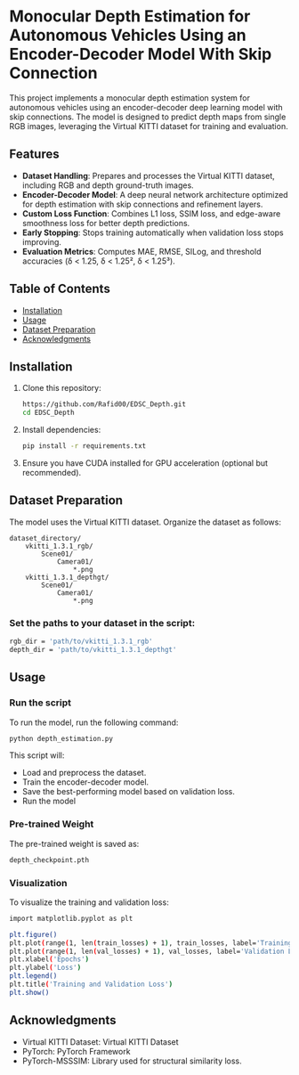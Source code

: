 # Monocular Depth Estimation for Autonomous Vehicles Using an Encoder-Decoder Model With Skip Connection

This project implements a monocular depth estimation system for autonomous vehicles using an encoder-decoder deep learning model with skip connections. The model is designed to predict depth maps from single RGB images, leveraging the Virtual KITTI dataset for training and evaluation. 

## Features

- **Dataset Handling**: Prepares and processes the Virtual KITTI dataset, including RGB and depth ground-truth images.
- **Encoder-Decoder Model**: A deep neural network architecture optimized for depth estimation with skip connections and refinement layers.
- **Custom Loss Function**: Combines L1 loss, SSIM loss, and edge-aware smoothness loss for better depth predictions.
- **Early Stopping**: Stops training automatically when validation loss stops improving.
- **Evaluation Metrics**: Computes MAE, RMSE, SILog, and threshold accuracies (δ < 1.25, δ < 1.25², δ < 1.25³).

## Table of Contents

- [Installation](#installation)
- [Usage](#usage)
- [Dataset Preparation](#dataset-preparation)
- [Acknowledgments](#acknowledgments)

## Installation

1. Clone this repository:
    ```bash
    https://github.com/Rafid00/EDSC_Depth.git
    cd EDSC_Depth
    ```

2. Install dependencies:
    ```bash
    pip install -r requirements.txt
    ```

3. Ensure you have CUDA installed for GPU acceleration (optional but recommended).

## Dataset Preparation

The model uses the Virtual KITTI dataset. Organize the dataset as follows:
```plaintext
dataset_directory/
    vkitti_1.3.1_rgb/
        Scene01/
            Camera01/
                *.png
    vkitti_1.3.1_depthgt/
        Scene01/
            Camera01/
                *.png
```

### Set the paths to your dataset in the script:
```bash
rgb_dir = 'path/to/vkitti_1.3.1_rgb'
depth_dir = 'path/to/vkitti_1.3.1_depthgt'
```

## Usage

### Run the script
To run the model, run the following command:
```bash
python depth_estimation.py
```

This script will:
- Load and preprocess the dataset.
- Train the encoder-decoder model.
- Save the best-performing model based on validation loss.
- Run the model

### Pre-trained Weight
The pre-trained weight is saved as:
```bash
depth_checkpoint.pth
```

### Visualization
To visualize the training and validation loss:
```bash
import matplotlib.pyplot as plt

plt.figure()
plt.plot(range(1, len(train_losses) + 1), train_losses, label='Training Loss')
plt.plot(range(1, len(val_losses) + 1), val_losses, label='Validation Loss')
plt.xlabel('Epochs')
plt.ylabel('Loss')
plt.legend()
plt.title('Training and Validation Loss')
plt.show()
```

## Acknowledgments
- Virtual KITTI Dataset: Virtual KITTI Dataset
- PyTorch: PyTorch Framework
- PyTorch-MSSSIM: Library used for structural similarity loss.
